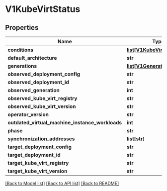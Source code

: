 # V1KubeVirtStatus

## Properties
Name | Type | Description | Notes
------------ | ------------- | ------------- | -------------
**conditions** | [**list[V1KubeVirtCondition]**](V1KubeVirtCondition.md) |  | [optional] 
**default_architecture** | **str** |  | [optional] 
**generations** | [**list[V1GenerationStatus]**](V1GenerationStatus.md) |  | [optional] 
**observed_deployment_config** | **str** |  | [optional] 
**observed_deployment_id** | **str** |  | [optional] 
**observed_generation** | **int** |  | [optional] 
**observed_kube_virt_registry** | **str** |  | [optional] 
**observed_kube_virt_version** | **str** |  | [optional] 
**operator_version** | **str** |  | [optional] 
**outdated_virtual_machine_instance_workloads** | **int** |  | [optional] 
**phase** | **str** |  | [optional] 
**synchronization_addresses** | **list[str]** |  | [optional] 
**target_deployment_config** | **str** |  | [optional] 
**target_deployment_id** | **str** |  | [optional] 
**target_kube_virt_registry** | **str** |  | [optional] 
**target_kube_virt_version** | **str** |  | [optional] 

[[Back to Model list]](../README.md#documentation-for-models) [[Back to API list]](../README.md#documentation-for-api-endpoints) [[Back to README]](../README.md)


